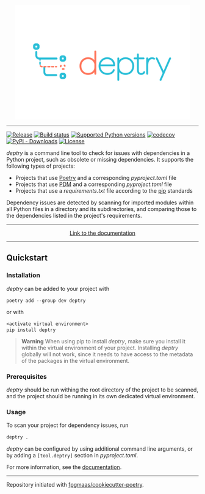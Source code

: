<p align="center">
  <img width="460" height="300" src="https://raw.githubusercontent.com/fpgmaas/deptry/main/docs/static/deptry_Logo-01.svg">
</p>

---

[![Release](https://img.shields.io/github/v/release/fpgmaas/deptry)](https://img.shields.io/github/v/release/fpgmaas/deptry)
[![Build status](https://img.shields.io/github/workflow/status/fpgmaas/deptry/Main/main)](https://github.com/fpgmaas/deptry/actions/workflows/main.yml?query=branch%3Amain)
[![Supported Python versions](https://img.shields.io/pypi/pyversions/deptry)](https://pypi.org/project/deptry/)
[![codecov](https://codecov.io/gh/fpgmaas/deptry/branch/main/graph/badge.svg)](https://codecov.io/gh/fpgmaas/deptry)
[![PyPI - Downloads](https://img.shields.io/pypi/dm/deptry)](https://pypistats.org/packages/deptry)
[![License](https://img.shields.io/github/license/fpgmaas/deptry)](https://img.shields.io/github/license/fpgmaas/deptry)

_deptry_ is a command line tool to check for issues with dependencies in a Python project, such as obsolete or missing dependencies. It supports the following types of projects:

- Projects that use [Poetry](https://python-poetry.org/) and a corresponding _pyproject.toml_ file
- Projects that use [PDM](https://pdm.fming.dev/latest/) and a corresponding _pyproject.toml_ file
- Projects that use a _requirements.txt_ file according to the [pip](https://pip.pypa.io/en/stable/user_guide/) standards

Dependency issues are detected by scanning for imported modules within all Python files in a directory and its subdirectories, and comparing those to the dependencies listed in the project's requirements.

---
<p align="center">
  <a href = "https://fpgmaas.github.io/deptry">Link to the documentation</a>
</p>

---

## Quickstart

### Installation

_deptry_ can be added to your project with

```shell
poetry add --group dev deptry
```

or with

```
<activate virtual environment>
pip install deptry
```

> **Warning**
> When using pip to install _deptry_, make sure you install it within the virtual environment of your project. Installing _deptry_ globally will not work, since it needs to have access to the metadata of the packages in the virtual environment.

### Prerequisites

_deptry_ should be run withing the root directory of the project to be scanned, and the project should be running in its own dedicated virtual environment.

### Usage

To scan your project for dependency issues, run

```sh
deptry .
```

_deptry_ can be configured by using additional command line arguments, or
by adding a `[tool.deptry]` section in _pyproject.toml_.

For more information, see the [documentation](https://fpgmaas.github.io/deptry/).

---

Repository initiated with [fpgmaas/cookiecutter-poetry](https://github.com/fpgmaas/cookiecutter-poetry).
